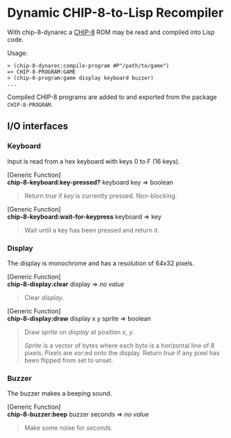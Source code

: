 Dynamic CHIP-8-to-Lisp Recompiler
=================================

With chip-8-dynarec a [CHIP-8](http://en.wikipedia.org/wiki/Chip-8) ROM may be
read and compiled into Lisp code.

Usage:

    > (chip-8-dynarec:compile-program #P"/path/to/game")
    => CHIP-8-PROGRAM:GAME
    > (chip-8-program:game display keyboard buzzer)
    ...


Compiled CHIP-8 programs are added to and exported from the package
`CHIP-8-PROGRAM`.


I/O interfaces
--------------

### Keyboard

Input is read from a hex keyboard with keys 0 to F (16 keys).

[Generic Function]  
__chip-8-keyboard:key-pressed?__ keyboard key => boolean

> Return _true_ if _key_ is currently pressed. Non-blocking.

[Generic Function]  
__chip-8-keyboard:wait-for-keypress__ keyboard => key

> Wait until a key has been pressed and return it.


### Display

The display is monochrome and has a resolution of 64x32 pixels.

[Generic Function]  
__chip-8-display:clear__ display => _no value_

> Clear _display_.

[Generic Function]  
__chip-8-display:draw__ display x y sprite => boolean

> Draw _sprite_ on _display_ at position _x_, _y_.
> 
> _Sprite_ is a vector of bytes where each byte is a horizontal line of 8 pixels.
> Pixels are xor:ed onto the display. Return _true_ if any pixel has been
> flipped from set to unset.


### Buzzer

The buzzer makes a beeping sound.

[Generic Function]  
__chip-8-buzzer:beep__ buzzer seconds => _no value_

> Make some noise for _seconds_.
